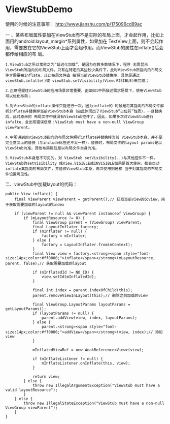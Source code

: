 # ViewStubDemo
使用的时候的注意事项：
http://www.jianshu.com/p/175096cd89ac

一 、某些布局属性要加在ViewStub而不是实际的布局上面，才会起作用，比如上面用的android:layout_margin*系列属性，如果加在 TextView上面，则不会起作用，需要放在它的ViewStub上面才会起作用。而ViewStub的属性在inflate()后会都传给相应的布 局。

 
    1.ViewStub之所以常称之为“延迟化加载”，是因为在教多数情况下，程序 无需显示ViewStub所指向的布局文件，只有在特定的某些较少条件下，此时ViewStub所指向的布局文件才需要被inflate，且此布局文件直 接将当前ViewStub替换掉，具体是通过viewStub.infalte()或 viewStub.setVisibility(View.VISIBLE)来完成；

    2.正确把握住ViewStub的应用场景非常重要，正如如1中所描述需求场景下，使用ViewStub可以优化布局；

    3.对ViewStub的inflate操作只能进行一次，因为inflate的 时候是将其指向的布局文件解析inflate并替换掉当前ViewStub本身（由此体现出了ViewStub“占位符”性质），一旦替换后，此时原来的 布局文件中就没有ViewStub控件了，因此，如果多次对ViewStub进行infalte，会出现错误信息：ViewStub must have a non-null ViewGroup viewParent。

    4.中所讲到的ViewStub指向的布局文件解析inflate并替换掉当前 ViewStub本身，并不是完全意义上的替换（与include标签还不太一样），替换时，布局文件的layout params是以ViewStub为准，其他布局属性是以布局文件自身为准。

    5.ViewStub本身是不可见的，对 ViewStub setVisibility(..)与其他控件不一样，ViewStub的setVisibility 成View.VISIBLE或INVISIBLE如果是首次使用，都会自动inflate其指向的布局文件，并替换ViewStub本身，再次使用则是相 当于对其指向的布局文件设置可见性。
    
    
二、viewStub中加载layout的代码：

    public View inflate() {  
        final ViewParent viewParent = getParent();// 获取当前view的父view，用于获取需要加载的layout的index  
      
        if (viewParent != null && viewParent instanceof ViewGroup) {  
            if (mLayoutResource != 0) {  
                final ViewGroup parent = (ViewGroup) viewParent;  
                final LayoutInflater factory;  
                if (mInflater != null) {  
                    factory = mInflater;  
                } else {  
                    factory = LayoutInflater.from(mContext);  
                }  
                final View view = factory.<strong><span style="font-size:14px;color:#ff0000;">inflate</span></strong>(mLayoutResource, parent, false);// 获取需要加载的layout  
      
                if (mInflatedId != NO_ID) {  
                    view.setId(mInflatedId);  
                }  
      
                final int index = parent.indexOfChild(this);  
                parent.removeViewInLayout(this);// 删除之前加载的view  
      
                final ViewGroup.LayoutParams layoutParams = getLayoutParams();  
                if (layoutParams != null) {  
                    parent.addView(view, index, layoutParams);  
                } else {  
                    parent.<strong><span style="font-size:14px;color:#ff0000;">addView</span></strong>(view, index);// 添加view  
                }  
      
                mInflatedViewRef = new WeakReference<View>(view);  
      
                if (mInflateListener != null) {  
                    mInflateListener.onInflate(this, view);  
                }  
      
                return view;  
            } else {  
                throw new IllegalArgumentException("ViewStub must have a valid layoutResource");  
            }  
        } else {  
            throw new IllegalStateException("ViewStub must have a non-null ViewGroup viewParent");  
        }  
    } 